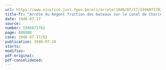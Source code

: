 ```yaml
---
url: https://www.ejustice.just.fgov.be/eli/arrete/1946/07/17/1946071702/justel
title-fr: "Arrêté du Régent Traction des bateaux sur le canal de Charleroi à Bruxelles, entre la tête amont de l'écluse n° 13, à Seneffe, et l'origine du canal de Bruxelles au Rupel"
date: 1946-07-17
source:
number: 1946071702
page: 888888
case: 1946-07-17/02
publication: 1946-07-24
starts:
modifies:
pdf-original:
pdf-consolidated:
---
```


